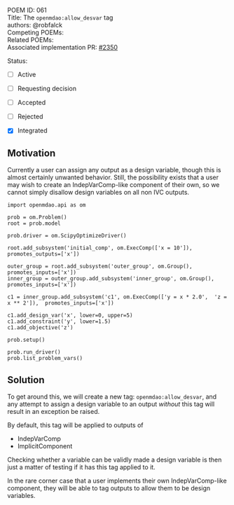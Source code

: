 POEM ID: 061  
Title: The `openmdao:allow_desvar` tag  
authors: @robfalck  
Competing POEMs:  
Related POEMs:  
Associated implementation PR: [#2350](https://github.com/OpenMDAO/OpenMDAO/pull/2350)

Status:

- [ ] Active
- [ ] Requesting decision
- [ ] Accepted
- [ ] Rejected
- [x] Integrated


## Motivation

Currently a user can assign any output as a design variable, though this is almost certainly unwanted behavior.
Still, the possibility exists that a user may wish to create an IndepVarComp-like component of their own, so we cannot simply disallow design variables on all non IVC outputs.

```
import openmdao.api as om

prob = om.Problem()
root = prob.model

prob.driver = om.ScipyOptimizeDriver()

root.add_subsystem('initial_comp', om.ExecComp(['x = 10']), promotes_outputs=['x'])

outer_group = root.add_subsystem('outer_group', om.Group(), promotes_inputs=['x'])
inner_group = outer_group.add_subsystem('inner_group', om.Group(), promotes_inputs=['x'])

c1 = inner_group.add_subsystem('c1', om.ExecComp(['y = x * 2.0',  'z = x ** 2']),  promotes_inputs=['x'])

c1.add_design_var('x', lower=0, upper=5)
c1.add_constraint('y', lower=1.5)
c1.add_objective('z')

prob.setup()

prob.run_driver()
prob.list_problem_vars()
```

## Solution

To get around this, we will create a new tag: `openmdao:allow_desvar`, and any attempt to assign a design variable to an output _without_ this tag will result in an exception be raised.

By default, this tag will be applied to outputs of
- IndepVarComp
- ImplicitComponent

Checking whether a variable can be validly made a design variable is then just a matter of testing if it has this tag applied to it.

In the rare corner case that a user implements their own IndepVarComp-like component, they will be able to tag outputs to allow them to be design variables.
